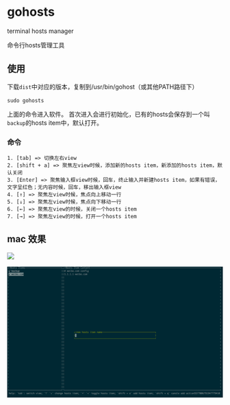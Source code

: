 # gohosts
terminal hosts manager


命令行hosts管理工具

## 使用
下载`dist`中对应的版本，复制到/usr/bin/gohost（或其他PATH路径下）
```shell
sudo gohosts
```

上面的命令进入软件。
首次进入会进行初始化，已有的hosts会保存到一个叫`backup`的hosts item中，默认打开。

### 命令
```
1. [tab] => 切换左右view
2. [shift + a] => 聚焦左view时候，添加新的hosts item，新添加的hosts item，默认关闭
3. [Enter] => 聚焦输入框view时候，回车，终止输入并新建hosts item，如果有错误，文字呈红色；无内容时候，回车，移出输入框view
4. [↑] => 聚焦左view时候，焦点向上移动一行
5. [↓] => 聚焦左view时候，焦点向下移动一行
6. [←] => 聚焦左view的时候，关闭一个hosts item
7. [→] => 聚焦左view的时候，打开一个hosts item
```

## mac 效果
![](./gohosts_32.gif)

![](./images/mac.png)
